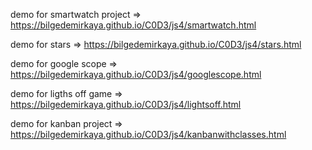 demo for smartwatch project => https://bilgedemirkaya.github.io/C0D3/js4/smartwatch.html

demo for stars => https://bilgedemirkaya.github.io/C0D3/js4/stars.html

demo for google scope => https://bilgedemirkaya.github.io/C0D3/js4/googlescope.html

demo for ligths off game => https://bilgedemirkaya.github.io/C0D3/js4/lightsoff.html

demo for kanban project => https://bilgedemirkaya.github.io/C0D3/js4/kanbanwithclasses.html